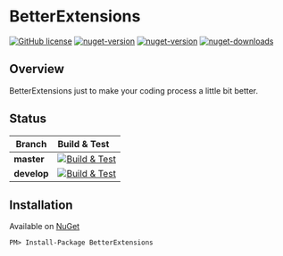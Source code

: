 # BetterExtensions

[![GitHub license][github-license-badge]][github-license]
[![nuget-version][nuget-version-badge]][nuget]
[![nuget-version][nuget-version-beta-badge]][nuget]
[![nuget-downloads][nuget-downloads-badge]][nuget]
## Overview

BetterExtensions just to make your coding process a little bit better.

## Status
| Branch | Build & Test |
|---|:---|
|**master**|[![Build & Test][build-master-badge]][build]| 
|**develop**|[![Build & Test][build-develop-badge]][build]|

## Installation

Available on [NuGet][nuget]

	PM> Install-Package BetterExtensions

[github-license-badge]: https://img.shields.io/github/license/mashape/apistatus.svg
[github-license]: https://github.com/better-open-source/better-extensions/blob/master/LICENSE

[nuget-version-badge]: https://img.shields.io/nuget/v/betterextensions
[nuget-version-beta-badge]: https://img.shields.io/nuget/vpre/betterextensions
[nuget-downloads-badge]: https://img.shields.io/nuget/dt/BetterExtensions.svg
[nuget]: https://www.nuget.org/packages/BetterExtensions/

[build-master-badge]: https://dev.azure.com/better-open-source/better-extensions/_apis/build/status/BetterExtensions?branchName=master
[build-develop-badge]: https://dev.azure.com/better-open-source/better-extensions/_apis/build/status/BetterExtensions?branchName=develop
[build]: https://dev.azure.com/better-open-source/better-extensions/_build?definitionId=2